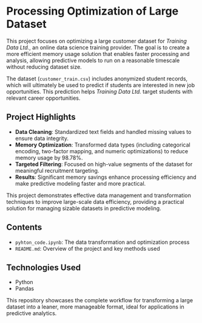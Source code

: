 # Processing Optimization of Large Dataset

This project focuses on optimizing a large customer dataset for *Training Data Ltd.*, an online data science training provider. The goal is to create a more efficient memory usage solution that enables faster processing and analysis, allowing predictive models to run on a reasonable timescale without reducing dataset size.

The dataset (`customer_train.csv`) includes anonymized student records, which will ultimately be used to predict if students are interested in new job opportunities. This prediction helps *Training Data Ltd.* target students with relevant career opportunities.

## Project Highlights
- **Data Cleaning**: Standardized text fields and handled missing values to ensure data integrity.
- **Memory Optimization**: Transformed data types (including categorical encoding, two-factor mapping, and numeric optimizations) to reduce memory usage by 98.78%.
- **Targeted Filtering**: Focused on high-value segments of the dataset for meaningful recruitment targeting.
- **Results**: Significant memory savings enhance processing efficiency and make predictive modeling faster and more practical.

This project demonstrates effective data management and transformation techniques to improve large-scale data efficiency, providing a practical solution for managing sizable datasets in predictive modeling.

## Contents
- `pyhton_code.ipynb`: The data transformation and optimization process
- `README.md`: Overview of the project and key methods used

## Technologies Used
- Python
- Pandas

This repository showcases the complete workflow for transforming a large dataset into a leaner, more manageable format, ideal for applications in predictive analytics.
